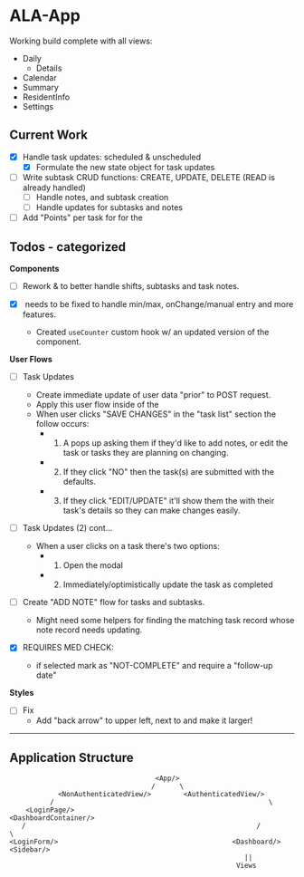 # ALA-App

Working build complete with all views:

- Daily
  - Details
- Calendar
- Summary
- ResidentInfo
- Settings

## Current Work

- [x] Handle task updates: scheduled & unscheduled
  - [x] Formulate the new state object for task updates

- [ ] Write subtask CRUD functions: CREATE, UPDATE, DELETE (READ is already handled) 
  - [ ] Handle notes, and subtask creation
  - [ ] Handle updates for subtasks and notes

- [ ] Add "Points" per task for <TaskDetails/> for the <EditTaskForm/>

## Todos - categorized


**Components**

- [ ] Rework <CreateTaskForm/> & <UpdateTaskForm/> to better handle shifts, subtasks and task notes.

- [x] <Counter/> needs to be fixed to handle min/max, onChange/manual entry and more features.
  - Created `useCounter` custom hook w/ an updated version of the <Counter/> component.

**User Flows**

- [ ] Task Updates

  - Create immediate update of user data "prior" to POST request.
  - Apply this user flow inside of the <DetailsView/>
  - When user clicks "SAVE CHANGES" in the "task list" section the follow occurs:
    - 1. A <Modal/> pops up asking them if they'd like to add notes, or edit the task or tasks they are planning on changing.
    - 2. If they click "NO" then the task(s) are submitted with the defaults.
    - 3. If they click "EDIT/UPDATE" it'll show them the <Modal> with their task's details so they can make changes easily.

- [ ] Task Updates (2) cont...
  - When a user clicks on a task there's two options:
    - 1. Open the <UpdateTaskForm> modal
    - 2. Immediately/optimistically update the task as completed

* [ ] Create "ADD NOTE" flow for tasks and subtasks.

  - Might need some helpers for finding the matching task record whose note record needs updating.

* [x] REQUIRES MED CHECK:
  - if selected mark as "NOT-COMPLETE" and require a "follow-up date"

**Styles**

- [ ] Fix <DashboardNav/>
  - Add "back arrow" to upper left, next to <Sidebar/> and make it larger!

---

## Application Structure

```
                                    <App/>
                                   /      \
            <NonAuthenticatedView/>        <AuthenticatedView/>
          /                                                     \
    <LoginPage/>                                             <DashboardContainer/>
   /                                                         /                    \
<LoginForm/>                                           <Dashboard/>               <Sidebar/>
                                                          ||
                                                        Views

```
